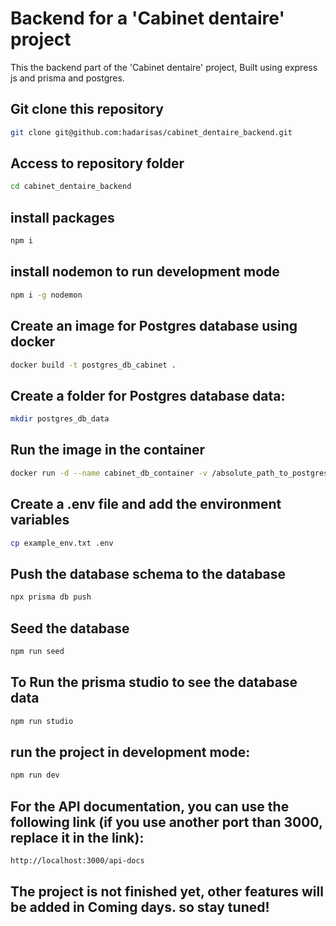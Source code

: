 # Backend for a 'Cabinet dentaire' project

This the backend part of the 'Cabinet dentaire' project, Built using express js and prisma and postgres.

## Git clone this repository

```bash
git clone git@github.com:hadarisas/cabinet_dentaire_backend.git
```

## Access to repository folder

```bash
cd cabinet_dentaire_backend
```

## install packages

```bash
npm i
```

## install nodemon to run development mode

```bash
npm i -g nodemon
```

## Create an image for Postgres database using docker

```bash
docker build -t postgres_db_cabinet .
```

## Create a folder for Postgres database data:

```bash
mkdir postgres_db_data
```

## Run the image in the container

```bash
docker run -d --name cabinet_db_container -v /absolute_path_to_postgres_db_data:/var/lib/postgresql/data -p 5432:5432 postgres_db_cabinet
```

## Create a .env file and add the environment variables

```bash
cp example_env.txt .env
```

## Push the database schema to the database

```bash
npx prisma db push
```

## Seed the database

```bash
npm run seed
```

## To Run the prisma studio to see the database data

```bash
npm run studio
```

## run the project in development mode:

```bash
npm run dev
```

## For the API documentation, you can use the following link (if you use another port than 3000, replace it in the link):

```bash
http://localhost:3000/api-docs
```

## The project is not finished yet, other features will be added in Coming days. so stay tuned!
